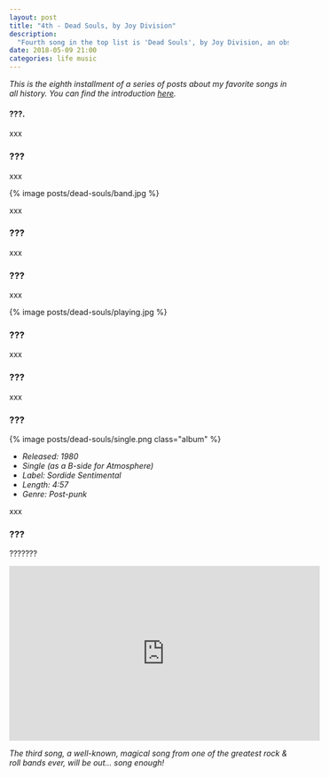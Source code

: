 ```yaml
---
layout: post
title: "4th - Dead Souls, by Joy Division"
description:
  "Fourth song in the top list is 'Dead Souls', by Joy Division, an obscure, hypnotic, build-up track from the late seventies."
date: 2018-05-09 21:00
categories: life music
---
```


*This is the eighth installment of a series of posts about my favorite songs in all history. You can find the introduction [here](/a-short-music-bundle).*

#### ???.

xxx

### ???

xxx

{% image posts/dead-souls/band.jpg %}

xxx

### ???

xxx

### ???

xxx

{% image posts/dead-souls/playing.jpg %}

### ???

xxx

### ???

xxx

### ???

{% image posts/dead-souls/single.png class="album" %}

* *Released: 1980*
* *Single (as a B-side for Atmosphere)*
* *Label: Sordide Sentimental*
* *Length: 4:57*
* *Genre: Post-punk*

xxx

### ???

???????

<iframe width="560" height="315" src="https://www.youtube.com/embed/MhEm4S-4v_U" frameborder="0" allowfullscreen class="youtube"></iframe>

*The third song, a well-known, magical song from one of the greatest rock & roll bands ever, will be out... song enough!*

